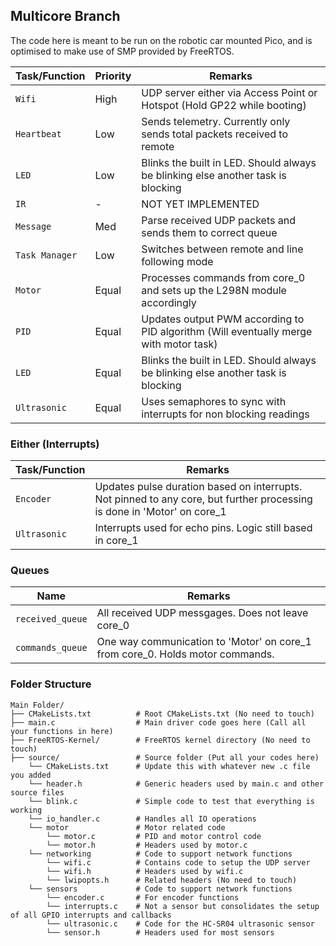 ## Multicore Branch
The code here is meant to be run on the robotic car mounted Pico, and is optimised to make use of SMP provided by FreeRTOS.

| **Task/Function**   | **Priority** | **Remarks**                                                                                          |
|---------------------|--------------|----------------------------------------------------------------------------------------------------------|
| `Wifi`              | High         | UDP server either via Access Point or Hotspot (Hold GP22 while booting)                                       |
| `Heartbeat`         | Low          | Sends telemetry. Currently only sends total packets received to remote    |
| `LED`               | Low          | Blinks the built in LED. Should always be blinking else another task is blocking    |
| `IR`                | -            | NOT YET IMPLEMENTED |
| `Message`           | Med          | Parse received UDP packets and sends them to correct queue |
| `Task Manager`      | Low          | Switches between remote and line following mode  |
| `Motor`             | Equal        | Processes commands from core_0 and sets up the L298N module accordingly  |
| `PID`               | Equal        | Updates output PWM according to PID algorithm (Will eventually merge with motor task)|
| `LED`               | Equal        | Blinks the built in LED. Should always be blinking else another task is blocking    |
| `Ultrasonic`        | Equal        | Uses semaphores to sync with interrupts for non blocking readings    |

### Either (Interrupts)
| **Task/Function**   | **Remarks**                                                                                          |
|---------------------|------------------------------------------------------------------------------------------------------------------------|
| `Encoder`           | Updates pulse duration based on interrupts. Not pinned to any core, but further processing is done in 'Motor' on core_1
| `Ultrasonic`        | Interrupts used for echo pins. Logic still based in core_1

### Queues
| **Name**            | **Remarks**                                                                                          |
|---------------------|------------------------------------------------------------------------------------------------------------------------|
| `received_queue`    | All received UDP messgages. Does not leave core_0 |
| `commands_queue`    | One way communication to 'Motor' on core_1 from core_0. Holds motor commands. |

### Folder Structure
    Main Folder/
    ├── CMakeLists.txt          # Root CMakeLists.txt (No need to touch)
    ├── main.c                  # Main driver code goes here (Call all your functions in here)
    ├── FreeRTOS-Kernel/        # FreeRTOS kernel directory (No need to touch)
    ├── source/                 # Source folder (Put all your codes here)
        └── CMakeLists.txt      # Update this with whatever new .c file you added
        └── header.h            # Generic headers used by main.c and other source files
        └── blink.c             # Simple code to test that everything is working
        └── io_handler.c        # Handles all IO operations
        └── motor               # Motor related code
            └── motor.c         # PID and motor control code
            └── motor.h         # Headers used by motor.c
        └── networking          # Code to support network functions
            └── wifi.c          # Contains code to setup the UDP server
            └── wifi.h          # Headers used by wifi.c
            └── lwipopts.h      # Related headers (No need to touch)
        └── sensors             # Code to support network functions
            └── encoder.c       # For encoder functions
            └── interrupts.c    # Not a sensor but consolidates the setup of all GPIO interrupts and callbacks
            └── ultrasonic.c    # Code for the HC-SR04 ultrasonic sensor
            └── sensor.h        # Headers used for most sensors



